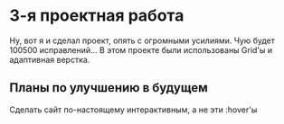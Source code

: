  # __3-я проектная работа__ 
Ну, вот я и сделал проект, опять с огромными усилиями. Чую будет 100500 исправлений...
В этом проекте были использованы Grid'ы и адаптивная верстка.
## __Планы по улучшению в будущем__
Сделать сайт по-настоящему интерактивным, а не эти :hover'ы 